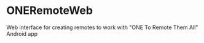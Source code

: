 ONERemoteWeb
============

Web interface for creating remotes to work with "ONE To Remote Them All" Android app
